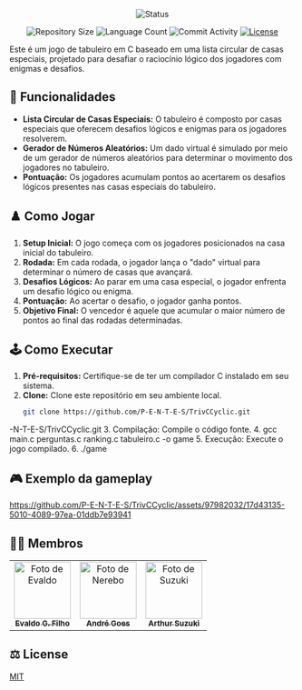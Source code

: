 <p align="center">
  <img
    src="https://img.shields.io/badge/Status-Em%20desenvolvimento-green?style=flat-square"
    alt="Status"
  />
</p>

<p align="center">
  <img
    src="https://img.shields.io/github/repo-size/P-E-N-T-E-S/TrivCCyclic?style=flat"
    alt="Repository Size"
  />
  <img
    src="https://img.shields.io/github/languages/count/P-E-N-T-E-S/TrivCCyclic?style=flat&logo=python"
    alt="Language Count"
  />
  <img
    src="https://img.shields.io/github/commit-activity/t/P-E-N-T-E-S/TrivCCyclic?style=flat&logo=github"
    alt="Commit Activity"
  />
  <a href="LICENSE.md"
    ><img
      src="https://img.shields.io/github/license/P-E-N-T-E-S/TrivCCyclic"
      alt="License"
  /></a>
</p>

Este é um jogo de tabuleiro em C baseado em uma lista circular de casas especiais, projetado para desafiar o raciocínio lógico dos jogadores com enigmas e desafios. 

## 📎 Funcionalidades

- **Lista Circular de Casas Especiais:** O tabuleiro é composto por casas especiais que oferecem desafios lógicos e enigmas para os jogadores resolverem.
- **Gerador de Números Aleatórios:** Um dado virtual é simulado por meio de um gerador de números aleatórios para determinar o movimento dos jogadores no tabuleiro.
- **Pontuação:** Os jogadores acumulam pontos ao acertarem os desafios lógicos presentes nas casas especiais do tabuleiro.

## ♟️ Como Jogar

1. **Setup Inicial:** O jogo começa com os jogadores posicionados na casa inicial do tabuleiro.
2. **Rodada:** Em cada rodada, o jogador lança o "dado" virtual para determinar o número de casas que avançará.
3. **Desafios Lógicos:** Ao parar em uma casa especial, o jogador enfrenta um desafio lógico ou enigma.
4. **Pontuação:** Ao acertar o desafio, o jogador ganha pontos.
5. **Objetivo Final:** O vencedor é aquele que acumular o maior número de pontos ao final das rodadas determinadas.

## 🕹️ Como Executar


1. **Pré-requisitos:** Certifique-se de ter um compilador C instalado em seu sistema.
2. **Clone:** Clone este repositório em seu ambiente local.
   ```bash
   git clone https://github.com/P-E-N-T-E-S/TrivCCyclic.git

-N-T-E-S/TrivCCyclic.git
3. Compilação: Compile o código fonte.
4.      gcc main.c perguntas.c ranking.c tabuleiro.c -o game
5. Execução: Execute o jogo compilado.
6.     ./game

## 🎮 Exemplo da gameplay
https://github.com/P-E-N-T-E-S/TrivCCyclic/assets/97982032/17d43135-5010-4089-97ea-01ddb7e93941

## 👩‍💻 Membros

<table>
  <tr>
    <td align="center">
      <a href="https://github.com/evaldocunhaf">
        <img src="https://avatars3.githubusercontent.com/evaldocunhaf" width="100px;" alt="Foto de Evaldo"/><br>
        <sub>
          <b>Evaldo G. Filho</b>
        </sub>
      </a>
    </td>
    <td align="center">
      <a href="https://github.com/Nerebo">
        <img src="https://avatars.githubusercontent.com/Nerebo" width="100px;" alt="Foto de Nerebo"/><br>
        <sub>
          <b>André Goes</b>
        </sub>
      </a>
    </td>
      <td align="center">
      <a href="https://github.com/arthursuzuki">
        <img src="https://avatars.githubusercontent.com/arthursuzuki" width="100px;" alt="Foto de Suzuki"/><br>
        <sub>
          <b>Arthur Suzuki</b>
        </sub>
      </a>
    </td>
  </tr>
</table>


## ⚖️ License

[MIT](https://github.com/P-E-N-T-E-S/Archives.Sol/blob/Tabuleiro_Circular/LICENSE)
